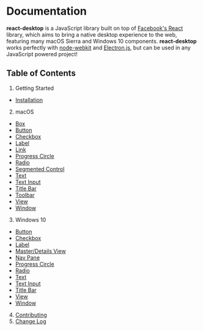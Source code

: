 # Documentation

**react-desktop** is a JavaScript library built on top of [Facebook's React](https://facebook.github.io/react/) library, 
which aims to bring a native desktop experience to the web, featuring many macOS Sierra and Windows 10 components. 
**react-desktop** works perfectly with [node-webkit](http://nwjs.io) and [Electron.js](http://electron.atom.io), but 
can be used in any JavaScript powered project!

## Table of Contents

1. Getting Started
  * [Installation](/docs/getting-started/installation.md)
2. macOS
  * [Box](/docs/mac-os/box.md)
  * [Button](/docs/mac-os/button.md)
  * [Checkbox](/docs/mac-os/checkbox.md)
  * [Label](/docs/mac-os/label.md)
  * [Link](/docs/mac-os/link.md)
  * [Progress Circle](/docs/mac-os/progress-circle.md)
  * [Radio](/docs/mac-os/radio.md)
  * [Segmented Control](/docs/mac-os/segmented-control.md)
  * [Text](/docs/mac-os/text.md)
  * [Text Input](/docs/mac-os/text-input.md)
  * [Title Bar](/docs/mac-os/title-bar.md)
  * [Toolbar](/docs/mac-os/toolbar.md)
  * [View](/docs/mac-os/view.md)
  * [Window](/docs/mac-os/window.md)
3. Windows 10
  * [Button](/docs/windows/button.md)
  * [Checkbox](/docs/windows/checkbox.md)
  * [Label](/docs/windows/label.md)
  * [Master/Details View](/docs/windows/master-details-view.md)
  * [Nav Pane](/docs/windows/nav-pane.md)
  * [Progress Circle](/docs/windows/progress-circle.md)
  * [Radio](/docs/windows/radio.md)
  * [Text](/docs/windows/text.md)
  * [Text Input](/docs/windows/text-input.md)
  * [Title Bar](/docs/windows/title-bar.md)
  * [View](/docs/windows/view.md)
  * [Window](/docs/windows/window.md)
4. [Contributing](/CONTRIBUTING.md)
5. [Change Log](/CHANGELOG.md)

<!---
4. Advanced Usage
 * [Electron.js](/docs/advanced-usage/electron-js.md)
 * [node-webkit](/docs/advanced-usage/node-webkit.md)
5. [Testing](/docs/testing.md)
6. [Frequently Asked Questions](/docs/faq.md)
-->
